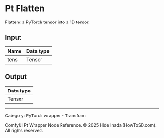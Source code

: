 # Pt Flatten
Flattens a PyTorch tensor into a 1D tensor.

## Input
| Name | Data type |
|---|---|
| tens | Tensor |

## Output
| Data type |
|---|
| Tensor |

<HR>
Category: PyTorch wrapper - Transform

ComfyUI Pt Wrapper Node Reference. © 2025 Hide Inada (HowToSD.com). All rights reserved.
